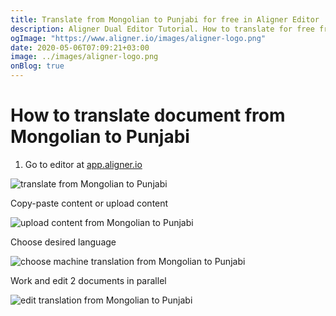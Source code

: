 ```yaml
---
title: Translate from Mongolian to Punjabi for free in Aligner Editor
description: Aligner Dual Editor Tutorial. How to translate for free from Mongolian to Punjabi. Aligner is multilingual document management platform. 
ogImage: "https://www.aligner.io/images/aligner-logo.png"
date: 2020-05-06T07:09:21+03:00
image: ../images/aligner-logo.png
onBlog: true
---
```


# How to translate document from Mongolian to Punjabi

1. Go to editor at [app.aligner.io](https://app.aligner.io "Aligner App web page")

![translate from Mongolian to Punjabi](../aligner-blank-editor.png "translate from Mongolian to Punjabi")

Copy-paste content or upload content

![upload content from Mongolian to Punjabi](../aligner-uploaded-document.png "upload content from Mongolian to Punjabi")

Choose desired language

![choose machine translation from Mongolian to Punjabi](../aligner-language-dropdown.png "choose machine translation from Mongolian to Punjabi")

Work and edit 2 documents in parallel

![edit translation from Mongolian to Punjabi](../aligner-double-sitded-editor.png "edit translation from Mongolian to Punjabi")

